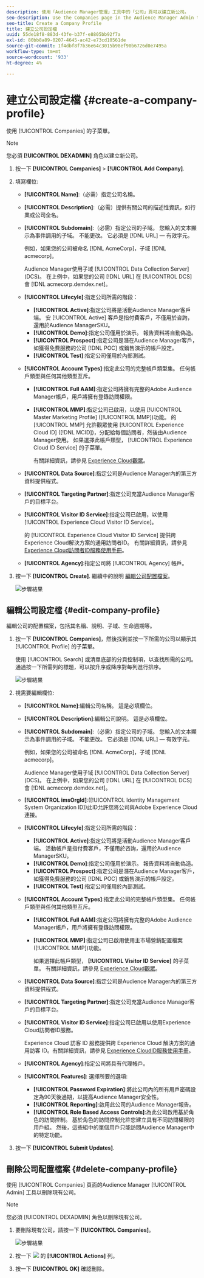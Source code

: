 ```yaml
---
description: 使用「Audience Manager管理」工具中的「公司」頁可以建立新公司。
seo-description: Use the Companies page in the Audience Manager Admin tool to create a new company.
seo-title: Create a Company Profile
title: 建立公司設定檔
uuid: 55de18f8-883d-43fe-b37f-e8805bb92f7a
exl-id: 80bb8a89-0207-4645-ac42-e73cd10561de
source-git-commit: 1f4dbf8f7b36e64c3015b98ef90b6726d0e7495a
workflow-type: tm+mt
source-wordcount: '933'
ht-degree: 4%

---
```


# 建立公司設定檔 {#create-a-company-profile}

使用 [!UICONTROL Companies] 的子菜單。

<!-- t_create_company.xml -->

>[!NOTE]
>
>您必須 **[!UICONTROL DEXADMIN]** 角色以建立新公司。

1. 按一下 **[!UICONTROL Companies]** > **[!UICONTROL Add Company]**.
1. 填寫欄位: 

   * **[!UICONTROL Name]**:（必需）指定公司名稱。
   * **[!UICONTROL Description]**:（必需）提供有關公司的描述性資訊，如行業或公司全名。
   * **[!UICONTROL Subdomain]**:（必需）指定公司的子域。 您輸入的文本顯示為事件調用的子域。 不能更改。 它必須是 [!DNL URL] — 有效字元。

      例如，如果您的公司被命名 [!DNL AcmeCorp]，子域 [!DNL acmecorp]。

      Audience Manager使用子域 [!UICONTROL Data Collection Server] (DCS)。 在上例中，如果您的公司 [!DNL URL] 在 [!UICONTROL DCS] 會 [!DNL acmecorp.demdex.net]。

   * **[!UICONTROL Lifecyle]**:指定公司所需的階段：
      * **[!UICONTROL Active]**:指定公司將是活動Audience Manager客戶端。 安 [!UICONTROL Active] 客戶是指付費客戶，不僅用於咨詢，還用於Audience ManagerSKU。
      * **[!UICONTROL Demo]**:指定公司僅用於演示。 報告資料將自動偽造。
      * **[!UICONTROL Prospect]**:指定公司是潛在Audience Manager客戶，如獲得免費服務的公司 [!DNL POC] 或銷售演示的帳戶設定。
      * **[!UICONTROL Test]**:指定公司僅用於內部測試。
   * **[!UICONTROL Account Types]**:指定此公司的完整帳戶類型集。 任何帳戶類型與任何其他類型互斥。
      * **[!UICONTROL Full AAM]**:指定公司將擁有完整的Adobe Audience Manager帳戶，用戶將擁有登錄訪問權限。
      * **[!UICONTROL MMP]**:指定公司已啟用，以使用 [!UICONTROL Master Marketing Profile] ([!UICONTROL MMP])功能。 的 [!UICONTROL MMP] 允許觀眾使用 [!UICONTROL Experience Cloud ID] ([!DNL MCID])，分配給每個訪問者，然後由Audience Manager使用。 如果選擇此帳戶類型， [!UICONTROL Experience Cloud ID Service] 的子菜單。

         有關詳細資訊，請參見 [Experience Cloud觀眾](https://experienceleague.adobe.com/docs/core-services/interface/services/audiences/audience-library.html?lang=en)。
   * **[!UICONTROL Data Source]**:指定公司是Audience Manager內的第三方資料提供程式。
   * **[!UICONTROL Targeting Partner]**:指定公司充當Audience Manager客戶的目標平台。
   * **[!UICONTROL Visitor ID Service]**:指定公司已啟用，以使用 [!UICONTROL Experience Cloud Visitor ID Service]。

      的 [!UICONTROL Experience Cloud Visitor ID Service] 提供跨Experience Cloud解決方案的通用訪問者ID。 有關詳細資訊，請參見 [Experience Cloud訪問者ID服務使用手冊](https://experienceleague.adobe.com/docs/id-service/using/intro/overview.html?lang=en)。

   * **[!UICONTROL Agency]**:指定公司將 [!UICONTROL Agency] 帳戶。



1. 按一下 **[!UICONTROL Create]**. 繼續中的說明 [編輯公司配置檔案](../companies/admin-manage-company-profiles.md#edit-company-profile)。

   ![步驟結果](assets/add_company.png)

## 編輯公司設定檔 {#edit-company-profile}

編輯公司的配置檔案，包括其名稱、說明、子域、生命週期等。

<!-- t_edit_company_profile.xml -->

1. 按一下 **[!UICONTROL Companies]**，然後找到並按一下所需的公司以顯示其 [!UICONTROL Profile] 的子菜單。

   使用 [!UICONTROL Search] 或清單底部的分頁控制項，以查找所需的公司。 通過按一下所需列的標題，可以按升序或降序對每列進行排序。

   ![步驟結果](assets/profile_company.png)

1. 視需要編輯欄位:

   * **[!UICONTROL Name]**:編輯公司名稱。 這是必填欄位。
   * **[!UICONTROL Description]**:編輯公司說明。 這是必填欄位。
   * **[!UICONTROL Subdomain]**:（必需）指定公司的子域。 您輸入的文本顯示為事件調用的子域。 不能更改。 它必須是 [!DNL URL] — 有效字元。

      例如，如果您的公司被命名 [!DNL AcmeCorp]，子域 [!DNL acmecorp]。

      Audience Manager使用子域 [!UICONTROL Data Collection Server] (DCS)。 在上例中，如果您的公司 [!DNL URL] 在 [!UICONTROL DCS] 會 [!DNL acmecorp.demdex.net]。

   * **[!UICONTROL imsOrgld]**:([!UICONTROL Identity Management System Organization ID])此ID允許您將公司與Adobe Experience Cloud連接。
   * **[!UICONTROL Lifecyle]**:指定公司所需的階段：
      * **[!UICONTROL Active]**:指定公司將是活動Audience Manager客戶端。 活動帳戶是指付費客戶，不僅用於咨詢，還用於Audience ManagerSKU。
      * **[!UICONTROL Demo]**:指定公司僅用於演示。 報告資料將自動偽造。
      * **[!UICONTROL Prospect]**:指定公司是潛在Audience Manager客戶，如獲得免費服務的公司 [!DNL POC] 或銷售演示的帳戶設定。
      * **[!UICONTROL Test]**:指定公司僅用於內部測試。
   * **[!UICONTROL Account Types]**:指定此公司的完整帳戶類型集。 任何帳戶類型與任何其他類型互斥。
      * **[!UICONTROL Full AAM]**:指定公司將擁有完整的Adobe Audience Manager帳戶，用戶將擁有登錄訪問權限。
      * **[!UICONTROL MMP]**:指定公司已啟用使用主市場營銷配置檔案([!UICONTROL MMP])功能。

         如果選擇此帳戶類型， **[!UICONTROL Visitor ID Service]** 的子菜單。
有關詳細資訊，請參見 [Experience Cloud觀眾](https://experienceleague.adobe.com/docs/core-services/interface/services/audiences/audience-library.html?lang=en)。
   * **[!UICONTROL Data Source]**:指定公司是Audience Manager內的第三方資料提供程式。
   * **[!UICONTROL Targeting Partner]**:指定公司充當Audience Manager客戶的目標平台。
   * **[!UICONTROL Visitor ID Service]**:指定公司已啟用以使用Experience Cloud訪問者ID服務。

      Experience Cloud 訪客 ID 服務提供跨 Experience Cloud 解決方案的通用訪客 ID。有關詳細資訊，請參見 [Experience CloudID服務使用手冊](https://experienceleague.adobe.com/docs/id-service/using/home.html?lang=en)。

   * **[!UICONTROL Agency]**:指定公司將具有代理帳戶。
   * **[!UICONTROL Features]**: 選擇所要的選項:
      * **[!UICONTROL Password Expiration]**:將此公司內的所有用戶密碼設定為90天後過期，以提高Audience Manager安全性。
      * **[!UICONTROL Reporting]**:啟用此公司的Audience Manager報告。
      * **[!UICONTROL Role Based Access Controls]**:為此公司啟用基於角色的訪問控制。 基於角色的訪問控制允許您建立具有不同訪問權限的用戶組。 然後，這些組中的單個用戶只能訪問Audience Manager中的特定功能。


1. 按一下 **[!UICONTROL Submit Updates]**.

## 刪除公司配置檔案 {#delete-company-profile}

使用 [!UICONTROL Companies] 頁面的Audience Manager [!UICONTROL Admin] 工具以刪除現有公司。

<!-- t_delete_company.xml -->

>[!NOTE]
>
>您必須 [!UICONTROL DEXADMIN] 角色以刪除現有公司。

1. 要刪除現有公司，請按一下 **[!UICONTROL Companies]**。

   ![步驟結果](assets/companies.png)

1. 按一下  ![](assets/icon_delete.png) 的 **[!UICONTROL Actions]** 列。
1. 按一下 **[!UICONTROL OK]** 確認刪除。
